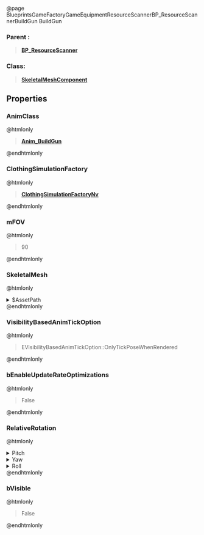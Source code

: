 @page BlueprintsGameFactoryGameEquipmentResourceScannerBP_ResourceScannerBuildGun BuildGun
### Parent :
<b><a href="_blueprints_game_factory_game_equipment_resource_scanner_b_p__resource_scanner.html"><blockquote>BP_ResourceScanner</blockquote></a></b>
### Class:
<b><a href="_class_script_skeletal_mesh_component.html"><blockquote>SkeletalMeshComponent</blockquote></a></b>
## Properties
### AnimClass
@htmlonly
<b><a href="_blueprints_game_factory_game_equipment_build_gun_anim__build_gun.html"><blockquote>Anim_BuildGun</blockquote></a></b>
@endhtmlonly

### ClothingSimulationFactory
@htmlonly
<b><a href="_class_script_clothing_simulation_factory_nv.html"><blockquote>ClothingSimulationFactoryNv</blockquote></a></b>
@endhtmlonly

### mFOV
@htmlonly
<blockquote>90</blockquote>
@endhtmlonly

### SkeletalMesh
@htmlonly
<details>
 <summary>$AssetPath</summary>
<b><a href="_blueprints_game_factory_game_equipment_build_gun_mesh_build_gun__skl_01.html"><blockquote>BuildGun_Skl_01</blockquote></a></b>
</details>
@endhtmlonly

### VisibilityBasedAnimTickOption
@htmlonly
<blockquote>EVisibilityBasedAnimTickOption::OnlyTickPoseWhenRendered</blockquote>
@endhtmlonly

### bEnableUpdateRateOptimizations
@htmlonly
<blockquote>False</blockquote>
@endhtmlonly

### RelativeRotation
@htmlonly
<details>
 <summary>Pitch</summary>
<blockquote>0</blockquote>
</details>
<details>
 <summary>Yaw</summary>
<blockquote>-90</blockquote>
</details>
<details>
 <summary>Roll</summary>
<blockquote>0</blockquote>
</details>
@endhtmlonly

### bVisible
@htmlonly
<blockquote>False</blockquote>
@endhtmlonly

